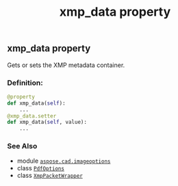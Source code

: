 ﻿---
title: xmp_data property
second_title: Aspose.CAD for Python via .NET API References
description: 
type: docs
weight: 190
url: /python-net/aspose.cad.imageoptions/pdfoptions/xmp_data/
is_root: false
---

## xmp_data property


Gets or sets the XMP metadata container.
### Definition:
```python
@property
def xmp_data(self):
    ...
@xmp_data.setter
def xmp_data(self, value):
    ...
```

### See Also
* module [`aspose.cad.imageoptions`](../../)
* class [`PdfOptions`](/cad/python-net/aspose.cad.imageoptions/pdfoptions)
* class [`XmpPacketWrapper`](/cad/python-net/aspose.cad/xmppacketwrapper)
